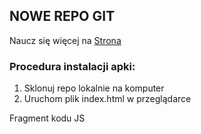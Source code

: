 ## NOWE REPO GIT

Naucz się więcej na [Strona](https://www.wsb.pl)

### Procedura instalacji apki:
1. Sklonuj repo lokalnie na komputer
2. Uruchom plik index.html w przeglądarce

Fragment kodu JS
```
